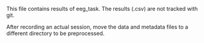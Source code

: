 This file contains results of eeg_task.
The results (.csv) are not tracked with git. 

After recording an actual session, move the data and metadata files to a different directory to be preprocessed.